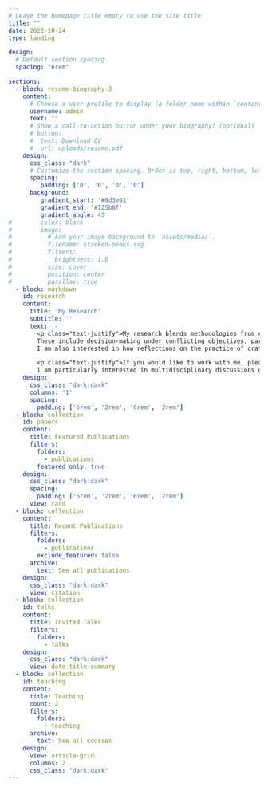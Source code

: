 ```yaml
---
# Leave the homepage title empty to use the site title
title: ""
date: 2022-10-24
type: landing

design:
  # Default section spacing
  spacing: "6rem"

sections:
  - block: resume-biography-3
    content:
      # Choose a user profile to display (a folder name within `content/authors/`)
      username: admin
      text: ""
      # Show a call-to-action button under your biography? (optional)
      # button:
      #  text: Download CV
      #  url: uploads/resume.pdf
    design:
      css_class: "dark"
      # Customize the section spacing. Order is top, right, bottom, left.
      spacing:
         padding: ['0', '0', '0', '0']
      background:
         gradient_start: '#0d3e61'
         gradient_end: '#125b8f'
         gradient_angle: 45
#        color: black
#        image:
#          # Add your image background to `assets/media/`.
#          filename: stacked-peaks.svg
#          filters:
#            brightness: 1.0
#          size: cover
#          position: center
#          parallax: true
  - block: markdown
    id: research
    content:
      title: 'My Research'
      subtitle: ''
      text: |-
        <p class="text-justify">My research blends methodologies from computer science, design, and decision theory to address challenges that arise in a variety of application areas such as engineering or life sciences.
        These include decision-making under conflicting objectives, parameter space exploration, domain knowledge exploitation, feature engineering for computational support, or analysis of cause-effect relationships.
        I am also interested in how reflections on the practice of crafting visualizations for real-world problems inform the refinement of methods for visualization research.<p>

        <p class="text-justify">If you would like to work with me, please reach out! 
        I am particularly interested in multidisciplinary discussions on human factors, methodological aspects of visualization research, and real-world applications.</p>
    design:
      css_class: "dark:dark"
      columns: '1'
      spacing:
        padding: ['6rem', '2rem', '6rem', '2rem']
  - block: collection
    id: papers
    content:
      title: Featured Publications
      filters:
        folders:
          - publications
        featured_only: true
    design:
      css_class: "dark:dark"
      spacing:
        padding: ['6rem', '2rem', '6rem', '2rem']
      view: card
  - block: collection
    content:
      title: Recent Publications
      filters:
        folders:
          - publications
        exclude_featured: false
      archive:
        text: See all publications
    design:
      css_class: "dark:dark"
      view: citation
  - block: collection
    id: talks
    content:
      title: Invited Talks
      filters:
        folders:
          - talks
    design:
      css_class: "dark:dark"
      view: date-title-summary
  - block: collection
    id: teaching
    content:
      title: Teaching
      count: 2
      filters:
        folders:
          - teaching
      archive:
        text: See all courses
    design:
      view: article-grid
      columns: 2
      css_class: "dark:dark"
---
```

